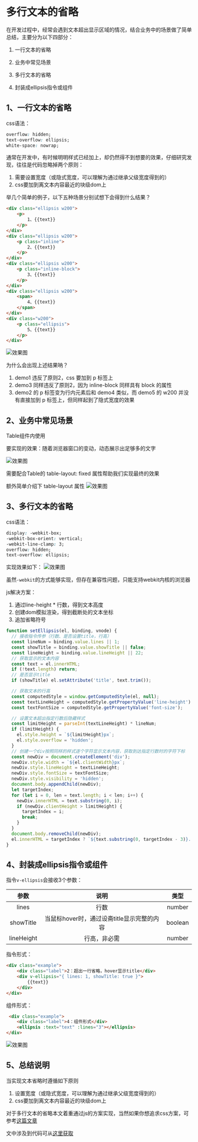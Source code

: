 # 多行文本的省略
在开发过程中，经常会遇到文本超出显示区域的情况，结合业务中的场景做了简单总结，主要分为以下四部分：
1. 一行文本的省略
2. 业务中常见场景

3. 多行文本的省略
4. 封装成ellipsis指令或组件
## 1、一行文本的省略

css语法：
```css
overflow: hidden;
text-overflow: ellipsis;
white-space: nowrap;
```

通常在开发中，有时候明明样式已经加上，却仍然得不到想要的效果，仔细研究发现，往往是代码忽略掉两个原则：
1. 需要设置宽度（或隐式宽度，可以理解为通过继承父级宽度得到的）
2. css要加到离文本内容最近的块级dom上

举几个简单的例子，以下五种场景分别试想下会得到什么结果？
```html
<div class="ellipsis w200">
    <p>
        1、{{text}}
    </p>
</div>
<div class="ellipsis w200">
    <p class="inline">
        2、{{text}}
    </p>
</div>
<div class="ellipsis w200">
    <p class="inline-block">
        3、{{text}}
    </p>
</div>
<div class="ellipsis w200">
    <span>
        4、{{text}}
    </span>
</div>
<div class="w200">
    <p class="ellipsis">
        5、{{text}}
    </p>
</div>
```
![效果图](//img10.360buyimg.com/img/jfs/t1/169917/11/25205/948079/619f002cE63ede877/952f1601e8d4213e.jpg)

为什么会出现上述结果呐？
1. demo1 违反了原则2，css 要加到 p 标签上
2. demo3 同样违反了原则2，因为 inline-block 同样具有 block 的属性
3. demo2 的 p 标签变为行内元素后和 demo4 类似，而 demo5 的 w200 并没有直接加到 p 标签上，但同样起到了隐式宽度的效果

## 2、业务中常见场景
Table组件内使用

要实现的效果：随着浏览器窗口的变动，动态展示出足够多的文字

![效果图](//img10.360buyimg.com/img/jfs/t1/170194/14/26389/504298/619f086fE9df44175/ea5e646c7e77b6fc.gif)

需要配合Table的 table-layout: fixed 属性帮助我们实现最终的效果

额外简单介绍下 table-layout 属性
![效果图](//img10.360buyimg.com/img/jfs/t1/212214/14/5640/483993/619f0cb7Ed788b7ea/f1f8026906b56e6d.jpg)

## 3、多行文本的省略

css语法：
```css
display: -webkit-box;
-webkit-box-orient: vertical;
-webkit-line-clamp: 3;
overflow: hidden;
text-overflow: ellipsis;
```
实现效果如下：
![效果图](//img10.360buyimg.com/img/jfs/t1/197832/20/18452/405474/619f0e89E31ac34bb/47de10dd32c60307.gif)

虽然`-webkit`的方式能够实现，但存在兼容性问题，只能支持webkit内核的浏览器

js解决方案：
1. 通过line-height * 行数，得到文本高度
2. 创建dom模拟渲染，得到截断处的文本坐标
3. 追加省略符号

```js
function setEllipsis(el, binding, vnode) {
  // 接收指令传参（行数、是否设置title，行高）
  const lineNum = binding.value.lines || 1;
  const showTitle = binding.value.showTitle || false;
  const lineHeight = binding.value.lineHeight || 22;
  // 获取显示的文本内容
  const text = el.innerHTML;
  if (!text.length) return;
  // 是否显示title
  if (showTitle) el.setAttribute('title', text.trim());

  // 获取文本的行高
  const computedStyle = window.getComputedStyle(el, null);
  const textLineHeight = computedStyle.getPropertyValue('line-height') || lineHeight;
  const textFontSize = computedStyle.getPropertyValue('font-size');

  // 设置文本超出指定行数后隐藏样式
  const limitHeight = parseInt(textLineHeight) * lineNum;
  if (limitHeight) {
    el.style.height = `${limitHeight}px`;
    el.style.overflow = 'hidden';
  }
  // 创建一个div按照同样的样式逐个字符显示文本内容，获取到达指定行数时的字符下标
  const newDiv = document.createElement('div');
  newDiv.style.width = `${el.clientWidth}px`;
  newDiv.style.lineHeight = textLineHeight;
  newDiv.style.fontSize = textFontSize;
  newDiv.style.visibility = 'hidden';
  document.body.appendChild(newDiv);
  let targetIndex;
  for (let i = 0, len = text.length; i < len; i++) {
    newDiv.innerHTML = text.substring(0, i);
    if (newDiv.clientHeight > limitHeight) {
      targetIndex = i;
      break;
    }
  }
  document.body.removeChild(newDiv);
  el.innerHTML = targetIndex ? `${text.substring(0, targetIndex - 3)}...` : text;
}
```
## 4、封装成ellipsis指令或组件

指令`v-ellipsis`会接收3个参数：

| 参数      | 说明            | 类型
|:--------:| :-------------:|:-------------:|
| lines     | 行数 | number
|showTitle | 当鼠标hover时，通过设斋title显示完整的内容 | boolean
|lineHeight | 行高，非必需 | number

指令形式：

```html
<div class="example">
    <div class="label">2：超出一行省略，hover显示title</div>
    <div v-ellipsis="{ lines: 1, showTitle: true }">
        {{text}}
    </div>
</div>
```

组件形式：

```html
 <div class="example">
    <div class="label">4：组件形式</div>
    <ellipsis :text="text" :lines="3"></ellipsis>
</div>
```

![效果图](//img10.360buyimg.com/img/jfs/t1/214830/20/5653/1291615/619f26d8E2f41dae2/c2526f50ab9a047e.gif)

## 5、总结说明
当实现文本省略时遵循如下原则
1. 设置宽度（或隐式宽度，可以理解为通过继承父级宽度得到的）
2. css要加到离文本内容最近的块级dom上

对于多行文本的省略本文着重通过js的方案实现，当然如果你想追求css方案，可参考[这篇文章](https://juejin.cn/post/7022876094608982030)

文中涉及到代码可从[这里获取](https://github.com/ddztomcat/ellipsis)
